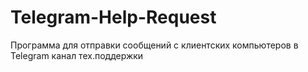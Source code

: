 # Telegram-Help-Request
Программа для отправки сообщений с клиентских компьютеров в Telegram канал тех.поддержки
